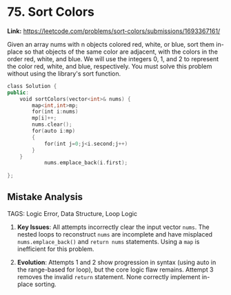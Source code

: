 # 75. Sort Colors

**Link:** https://leetcode.com/problems/sort-colors/submissions/1693367161/

Given an array nums with n objects colored red, white, or blue, sort them in-place so that objects of the same color are adjacent, with the colors in the order red, white, and blue. We will use the integers 0, 1, and 2 to represent the color red, white, and blue, respectively. You must solve this problem without using the library's sort function.

```cpp
class Solution {
public:
    void sortColors(vector<int>& nums) {
        map<int,int>mp;
        for(int i:nums)
        mp[i]++;
        nums.clear();
        for(auto i:mp)
        {
            for(int j=0;j<i.second;j++)
        }
    }
            nums.emplace_back(i.first);
        
};
```

## Mistake Analysis

TAGS: Logic Error, Data Structure, Loop Logic

1. **Key Issues**: All attempts incorrectly clear the input vector `nums`.  The nested loops to reconstruct `nums` are incomplete and have misplaced `nums.emplace_back()` and `return nums` statements. Using a `map` is inefficient for this problem.

2. **Evolution**: Attempts 1 and 2 show progression in syntax (using auto in the range-based for loop), but the core logic flaw remains. Attempt 3 removes the invalid `return` statement.  None correctly implement in-place sorting.

